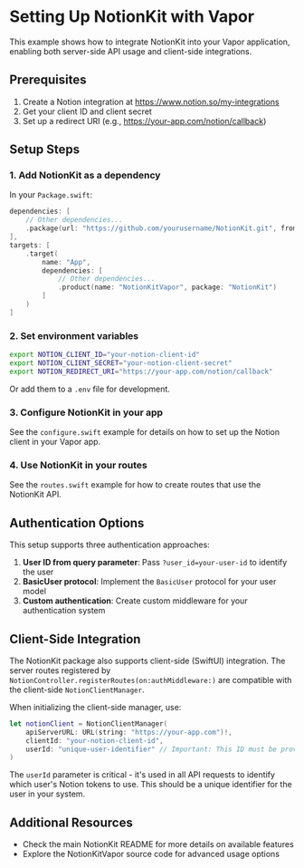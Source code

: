 # Setting Up NotionKit with Vapor

This example shows how to integrate NotionKit into your Vapor application, enabling both server-side API usage and client-side integrations.

## Prerequisites

1. Create a Notion integration at https://www.notion.so/my-integrations
2. Get your client ID and client secret
3. Set up a redirect URI (e.g., https://your-app.com/notion/callback)

## Setup Steps

### 1. Add NotionKit as a dependency

In your `Package.swift`:

```swift
dependencies: [
    // Other dependencies...
    .package(url: "https://github.com/yourusername/NotionKit.git", from: "1.0.0")
],
targets: [
    .target(
        name: "App",
        dependencies: [
            // Other dependencies...
            .product(name: "NotionKitVapor", package: "NotionKit")
        ]
    )
]
```

### 2. Set environment variables

```bash
export NOTION_CLIENT_ID="your-notion-client-id"
export NOTION_CLIENT_SECRET="your-notion-client-secret"
export NOTION_REDIRECT_URI="https://your-app.com/notion/callback"
```

Or add them to a `.env` file for development.

### 3. Configure NotionKit in your app

See the `configure.swift` example for details on how to set up the Notion client in your Vapor app.

### 4. Use NotionKit in your routes

See the `routes.swift` example for how to create routes that use the NotionKit API.

## Authentication Options

This setup supports three authentication approaches:

1. **User ID from query parameter**: Pass `?user_id=your-user-id` to identify the user
2. **BasicUser protocol**: Implement the `BasicUser` protocol for your user model
3. **Custom authentication**: Create custom middleware for your authentication system

## Client-Side Integration

The NotionKit package also supports client-side (SwiftUI) integration. The server routes registered by `NotionController.registerRoutes(on:authMiddleware:)` are compatible with the client-side `NotionClientManager`.

When initializing the client-side manager, use:

```swift
let notionClient = NotionClientManager(
    apiServerURL: URL(string: "https://your-app.com")!,
    clientId: "your-notion-client-id",
    userId: "unique-user-identifier" // Important: This ID must be provided to identify the user
)
```

The `userId` parameter is critical - it's used in all API requests to identify which user's Notion tokens to use. This should be a unique identifier for the user in your system.

## Additional Resources

- Check the main NotionKit README for more details on available features
- Explore the NotionKitVapor source code for advanced usage options 